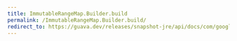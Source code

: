 ```yaml
---
title: ImmutableRangeMap.Builder.build
permalink: /ImmutableRangeMap.Builder.build/
redirect_to: https://guava.dev/releases/snapshot-jre/api/docs/com/google/common/collect/ImmutableRangeMap.Builder.html#build--
---
```

